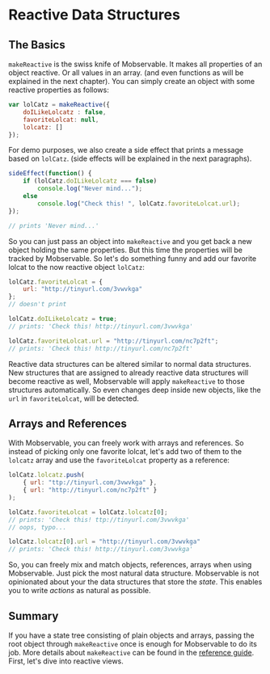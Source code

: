 # Reactive Data Structures

## The Basics

`makeReactive` is the swiss knife of Mobservable. It makes all properties of an object reactive. Or all values in an array.
(and even functions as will be explained in the next chapter).
You can simply create an object with some reactive properties as follows:

```javascript
var lolCatz = makeReactive({
	doILikeLolcatz : false,
	favoriteLolcat: null,
	lolcatz: []
});
```

For demo purposes, we also create a side effect that prints a message based on `lolCatz`. (side effects will be explained in the next paragraphs).  

```javascript
sideEffect(function() {
	if (lolCatz.doILikeLolcatz === false)
		console.log("Never mind...");
	else
		console.log("Check this! ", lolCatz.favoriteLolcat.url);
});

// prints 'Never mind...'
```

So you can just pass an object into `makeReactive` and you get back a new object holding the same properties.
But this time the properties will be tracked by Mobservable.
So let's do something funny and add our favorite lolcat to the now reactive object `lolCatz`:

```javascript
lolCatz.favoriteLolcat = {
	url: "http://tinyurl.com/3vwvkga"
};
// doesn't print

lolCatz.doILikeLolcatz = true;
// prints: 'Check this! http://tinyurl.com/3vwvkga'

lolCatz.favoriteLolcat.url = "http://tinyurl.com/nc7p2ft";
// prints: 'Check this! http://tinyurl.com/nc7p2ft'
```

Reactive data structures can be altered similar to normal data structures.
New structures that are assigned to already reactive data structures will become reactive as well,
Mobservable will apply `makeReactive` to those structures automatically.
So even changes deep inside new objects, like the `url` in `favoriteLolcat`, will be detected.

## Arrays and References

With Mobservable, you can freely work with arrays and references.
So instead of picking only one favorite lolcat, let's add two of them to the `lolcatz` array and use the `favoriteLolcat` property as a reference:

```javascript
lolCatz.lolcatz.push(
	{ url: "ttp://tinyurl.com/3vwvkga" },
	{ url: "http://tinyurl.com/nc7p2ft" }
);

lolCatz.favoriteLolcat = lolCatz.lolcatz[0];
// prints: 'Check this! ttp://tinyurl.com/3vwvkga'
// oops, typo...

lolCatz.lolcatz[0].url = "http://tinyurl.com/3vwvkga"
// prints: 'Check this! http://tinyurl.com/3vwvkga'
```

So, you can freely mix and match objects, references, arrays when using Mobservable.
Just pick the most natural data structure.
Mobservable is not opinionated about your the data structures that store the _state_.
This enables you to write _actions_ as natural as possible.

## Summary

If you have a state tree consisting of plain objects and arrays, passing the root object through `makeReactive` once is enough for Mobservable to do its job.
More details about `makeReactive` can be found in the [reference guide](../refguide/make-reactive.md).
First, let's dive into reactive views.
